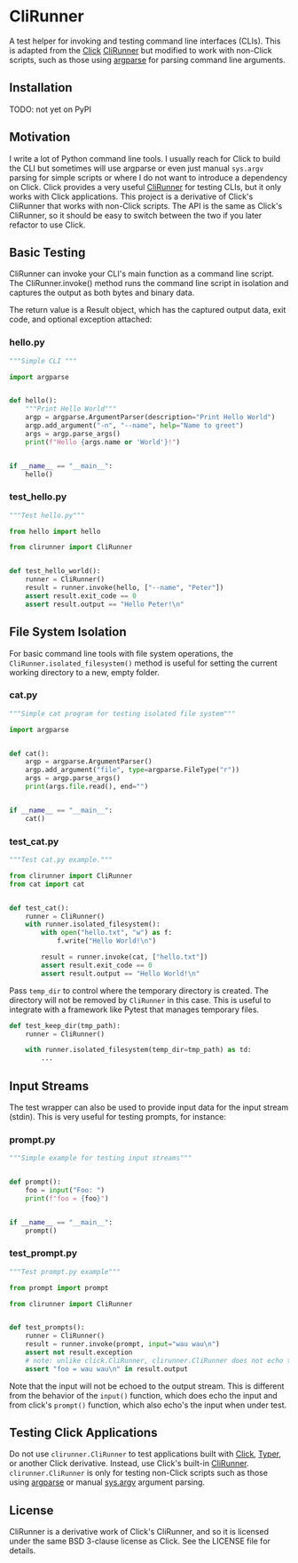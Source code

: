 # CliRunner

A test helper for invoking and testing command line interfaces (CLIs). This is adapted from the [Click](https://click.palletsprojects.com/) [CliRunner](https://click.palletsprojects.com/en/8.1.x/testing/) but modified to work with non-Click scripts, such as those using [argparse](https://docs.python.org/3/library/argparse.html) for parsing command line arguments.

## Installation

TODO: not yet on PyPI

## Motivation

I write a lot of Python command line tools. I usually reach for Click to build the CLI but sometimes will use argparse or even just manual `sys.argv` parsing for simple scripts or where I do not want to introduce a dependency on Click. Click provides a very useful [CliRunner](https://click.palletsprojects.com/en/8.1.x/testing/) for testing CLIs, but it only works with Click applications. This project is a derivative of Click's CliRunner that works with non-Click scripts. The API is the same as Click's CliRunner, so it should be easy to switch between the two if you later refactor to use Click.

## Basic Testing

CliRunner can invoke your CLI's main function as a command line script. The CliRunner.invoke() method runs the command line script in isolation and captures the output as both bytes and binary data.

The return value is a Result object, which has the captured output data, exit code, and optional exception attached:

### hello.py

<!--[[[cog
cog.out("\n```python\n")
with open("tests/hello.py", "r") as f:
    cog.out(f.read())
cog.out("```\n")
]]]-->

```python
"""Simple CLI """

import argparse


def hello():
    """Print Hello World"""
    argp = argparse.ArgumentParser(description="Print Hello World")
    argp.add_argument("-n", "--name", help="Name to greet")
    args = argp.parse_args()
    print(f"Hello {args.name or 'World'}!")


if __name__ == "__main__":
    hello()
```
<!--[[[end]]]-->

### test_hello.py

<!--[[[cog
cog.out("\n```python\n")
with open("tests/test_hello.py", "r") as f:
    cog.out(f.read())
cog.out("```\n")
]]]-->

```python
"""Test hello.py"""

from hello import hello

from clirunner import CliRunner


def test_hello_world():
    runner = CliRunner()
    result = runner.invoke(hello, ["--name", "Peter"])
    assert result.exit_code == 0
    assert result.output == "Hello Peter!\n"
```
<!--[[[end]]]-->

## File System Isolation

For basic command line tools with file system operations, the `CliRunner.isolated_filesystem()` method is useful for setting the current working directory to a new, empty folder.

### cat.py

<!--[[[cog
cog.out("\n```python\n")
with open("tests/cat.py", "r") as f:
    cog.out(f.read())
cog.out("```\n")
]]]-->

```python
"""Simple cat program for testing isolated file system"""

import argparse


def cat():
    argp = argparse.ArgumentParser()
    argp.add_argument("file", type=argparse.FileType("r"))
    args = argp.parse_args()
    print(args.file.read(), end="")


if __name__ == "__main__":
    cat()
```
<!--[[[end]]]-->

### test_cat.py

<!--[[[cog
cog.out("\n```python\n")
with open("tests/test_cat.py", "r") as f:
    cog.out(f.read())
cog.out("```\n")
]]]-->

```python
"""Test cat.py example."""

from clirunner import CliRunner
from cat import cat


def test_cat():
    runner = CliRunner()
    with runner.isolated_filesystem():
        with open("hello.txt", "w") as f:
            f.write("Hello World!\n")

        result = runner.invoke(cat, ["hello.txt"])
        assert result.exit_code == 0
        assert result.output == "Hello World!\n"
```
<!--[[[end]]]-->

Pass `temp_dir` to control where the temporary directory is created. The directory will not be removed by `CliRunner` in this case. This is useful to integrate with a framework like Pytest that manages temporary files.

```python
def test_keep_dir(tmp_path):
    runner = CliRunner()

    with runner.isolated_filesystem(temp_dir=tmp_path) as td:
        ...
```

## Input Streams

The test wrapper can also be used to provide input data for the input stream (stdin). This is very useful for testing prompts, for instance:

### prompt.py

<!--[[[cog
cog.out("\n```python\n")
with open("tests/prompt.py", "r") as f:
    cog.out(f.read())
cog.out("```\n")
]]]-->

```python
"""Simple example for testing input streams"""


def prompt():
    foo = input("Foo: ")
    print(f"foo = {foo}")


if __name__ == "__main__":
    prompt()
```
<!--[[[end]]]-->

### test_prompt.py

<!--[[[cog
cog.out("\n```python\n")
with open("tests/test_prompt.py", "r") as f:
    cog.out(f.read())
cog.out("```\n")
]]]-->

```python
"""Test prompt.py example"""

from prompt import prompt

from clirunner import CliRunner


def test_prompts():
    runner = CliRunner()
    result = runner.invoke(prompt, input="wau wau\n")
    assert not result.exception
    # note: unlike click.CliRunner, clirunner.CliRunner does not echo the input
    assert "foo = wau wau\n" in result.output
```
<!--[[[end]]]-->

Note that the input will not be echoed to the output stream. This is different from the behavior of the `input()` function, which does echo the input and from click's `prompt()` function, which also echo's the input when under test.

## Testing Click Applications

Do not use `clirunner.CliRunner` to test applications built with [Click](https://pypi.org/project/click/), [Typer](https://pypi.org/project/typer/), or another Click derivative. Instead, use Click's built-in [CliRunner](https://click.palletsprojects.com/en/8.1.x/testing). `clirunner.CliRunner` is only for testing non-Click scripts such as those using [argparse](https://docs.python.org/3/library/argparse.html) or manual [sys.argv](https://docs.python.org/3/library/sys.html#sys.argv) argument parsing.

## License

CliRunner is a derivative work of Click's CliRunner, and so it is licensed under the same BSD 3-clause license as Click. See the LICENSE file for details.
